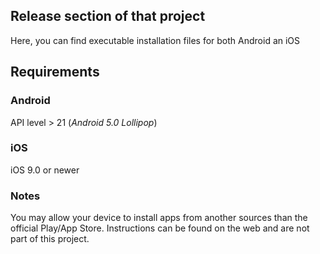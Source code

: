 ## Release section of that project

Here, you can find executable installation files for both Android an iOS


## Requirements

### Android

API level > 21 (*Android 5.0 Lollipop*)

### iOS

iOS 9.0 or newer


### Notes

You may allow your device to install apps from another sources than the official Play/App Store. Instructions can be found on the web and are not part of this project.
